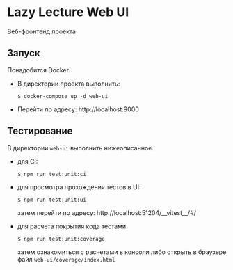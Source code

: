 # Lazy Lecture Web UI

Веб-фронтенд проекта

## Запуск

Понадобится Docker.

-   В директории проекта выполнить:

    ```
    $ docker-compose up -d web-ui
    ```

-   Перейти по адресу: http://localhost:9000

## Тестирование

В директории `web-ui` выполнить нижеописанное.

-   для CI:
    ```
    $ npm run test:unit:ci
    ```
-   для просмотра прохождения тестов в UI:
    ```
    $ npm run test:unit:ui
    ```
    затем перейти по адресу: http://localhost:51204/\_\_vitest__/#/

-   для расчета покрытия кода тестами:
    ```
    $ npm run test:unit:coverage
    ```
    затем ознакомиться с расчетами в консоли либо открыть в браузере файл `web-ui/coverage/index.html`
